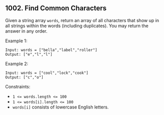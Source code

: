 ## 1002. Find Common Characters

Given a string array `words`, return an array of all characters that show up in all strings within the words (including duplicates). You may return the answer in any order.

Example 1:

```
Input: words = ["bella","label","roller"]
Output: ["e","l","l"]
```

Example 2:

```
Input: words = ["cool","lock","cook"]
Output: ["c","o"]
```

Constraints:

- `1 <= words.length <= 100`
- `1 <= words[i].length <= 100`
- `words[i]` consists of lowercase English letters.
